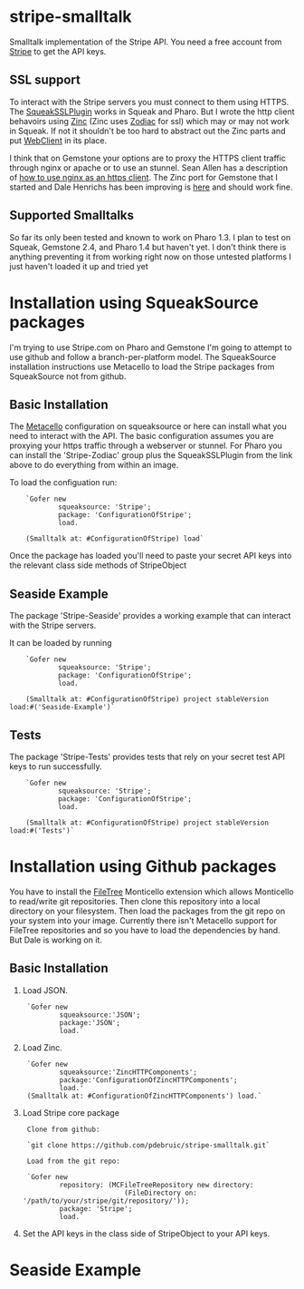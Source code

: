 stripe-smalltalk
================

Smalltalk implementation of the Stripe API. You need a free account from [Stripe](http://www.stripe.com) to get the API keys. 


SSL support
-----------
To interact with the Stripe servers you must connect to them using HTTPS.  The [SqueakSSLPlugin](https://code.google.com/p/squeakssl/) works in Squeak and Pharo.  But I wrote the http client behavoirs using [Zinc](http://zn.stfx.eu/zn/index.html) (Zinc uses [Zodiac](http://zdc.stfx.eu/) for ssl) which may or may not work in Squeak. If not it shouldn't be too hard to abstract out the Zinc parts and put [WebClient](http://www.squeaksource.com/WebClient.html) in its place. 

I think that on Gemstone your options are to proxy the HTTPS client traffic through nginx or apache or to use an stunnel. Sean Allen has a description of [how to use nginx as an https client](http://www.monkeysnatchbanana.com/posts/2010/06/22/faking-a-https-client-for-glass.html).  The Zinc port for Gemstone that I started and Dale Henrichs has been improving is [here](https://github.com/glassdb/zinc) and should work fine.

Supported Smalltalks
--------------------
So far its only been tested and known to work on Pharo 1.3.  I plan to test on Squeak, Gemstone 2.4, and Pharo 1.4 but haven't yet.  I don't think there is anything preventing it from working right now on those untested platforms I just haven't loaded it up and tried yet


Installation using SqueakSource packages
===================================
I'm trying to use Stripe.com on Pharo and Gemstone I'm going to attempt to use github and follow a branch-per-platform model. The SqueakSource installation instructions use Metacello to load the Stripe packages from SqueakSource not from github.



Basic Installation
------------
The [Metacello](https://code.google.com/p/metacello/) configuration on squeaksource or here can install what you need to interact with the API.  The basic configuration assumes you are proxying your https traffic through a webserver or stunnel.  For Pharo you can install the 'Stripe-Zodiac' group plus the SqueakSSLPlugin from the link above to do everything from within an image.

To load the configuation run:

        `Gofer new
                squeaksource: 'Stripe';
                package: 'ConfigurationOfStripe';
                load. 

        (Smalltalk at: #ConfigurationOfStripe) load`
        
Once the package has loaded you'll need to paste your secret API keys into the relevant class side methods of StripeObject
        
Seaside Example
---------------
The package 'Stripe-Seaside' provides a working example that can interact with the Stripe servers. 

It can be loaded by running

        `Gofer new
                squeaksource: 'Stripe';
                package: 'ConfigurationOfStripe';
                load. 

        (Smalltalk at: #ConfigurationOfStripe) project stableVersion load:#('Seaside-Example')`

Tests
---------------
The package 'Stripe-Tests' provides tests that rely on your secret test API keys to run successfully.  

        `Gofer new
                squeaksource: 'Stripe';
                package: 'ConfigurationOfStripe';
                load. 

        (Smalltalk at: #ConfigurationOfStripe) project stableVersion load:#('Tests')`
        
Installation using Github packages
===============================
You have to install the [FileTree](https://github.com/dalehenrich/filetree) Monticello extension which allows Monticello to read/write git repositories.  Then clone this repository into a local directory on your filesystem.  Then load the packages from the git repo on your system into your image.  Currently there isn't Metacello support for FileTree repositories and so you have to load the dependencies by hand.  But Dale is working on it.

Basic Installation
------------------

1. Load JSON.

        `Gofer new
                squeaksource:'JSON';
                package:'JSON';
                load.`

2. Load Zinc.

        `Gofer new
                squeaksource:'ZincHTTPComponents';
                package:'ConfigurationOfZincHTTPComponents';
                load.'
        (Smalltalk at: #ConfigurationOfZincHTTPComponents') load.`

3. Load Stripe core package

        Clone from github:

        `git clone https://github.com/pdebruic/stripe-smalltalk.git`
        
        Load from the git repo:
        
        `Gofer new
                repository: (MCFileTreeRepository new directory: 
                                (FileDirectory on: '/path/to/your/stripe/git/repository/'));
                package: 'Stripe';
                load.`

4. Set the API keys in the class side of StripeObject to your API keys.

Seaside Example
==================
